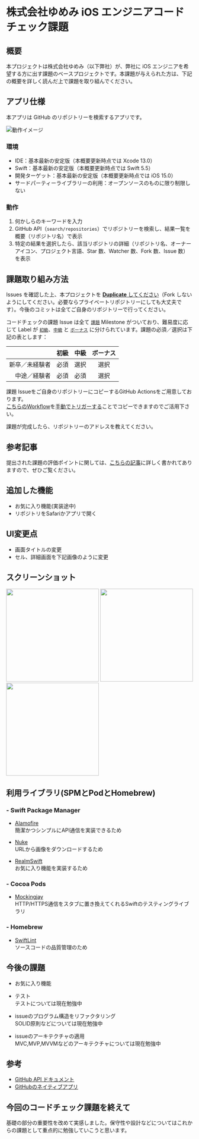 # 株式会社ゆめみ iOS エンジニアコードチェック課題

## 概要

本プロジェクトは株式会社ゆめみ（以下弊社）が、弊社に iOS エンジニアを希望する方に出す課題のベースプロジェクトです。本課題が与えられた方は、下記の概要を詳しく読んだ上で課題を取り組んでください。

## アプリ仕様

本アプリは GitHub のリポジトリーを検索するアプリです。

![動作イメージ](README_Images/app.gif)

### 環境

- IDE：基本最新の安定版（本概要更新時点では Xcode 13.0）
- Swift：基本最新の安定版（本概要更新時点では Swift 5.5）
- 開発ターゲット：基本最新の安定版（本概要更新時点では iOS 15.0）
- サードパーティーライブラリーの利用：オープンソースのものに限り制限しない

### 動作

1. 何かしらのキーワードを入力
2. GitHub API（`search/repositories`）でリポジトリーを検索し、結果一覧を概要（リポジトリ名）で表示
3. 特定の結果を選択したら、該当リポジトリの詳細（リポジトリ名、オーナーアイコン、プロジェクト言語、Star 数、Watcher 数、Fork 数、Issue 数）を表示

## 課題取り組み方法

Issues を確認した上、本プロジェクトを [**Duplicate** してください](https://help.github.com/en/github/creating-cloning-and-archiving-repositories/duplicating-a-repository)（Fork しないようにしてください。必要ならプライベートリポジトリーにしても大丈夫です）。今後のコミットは全てご自身のリポジトリーで行ってください。

コードチェックの課題 Issue は全て [`課題`](https://github.com/yumemi/ios-engineer-codecheck/milestone/1) Milestone がついており、難易度に応じて Label が [`初級`](https://github.com/yumemi/ios-engineer-codecheck/issues?q=is%3Aopen+is%3Aissue+label%3A初級+milestone%3A課題)、[`中級`](https://github.com/yumemi/ios-engineer-codecheck/issues?q=is%3Aopen+is%3Aissue+label%3A中級+milestone%3A課題+) と [`ボーナス`](https://github.com/yumemi/ios-engineer-codecheck/issues?q=is%3Aopen+is%3Aissue+label%3Aボーナス+milestone%3A課題+) に分けられています。課題の必須／選択は下記の表とします：

|   | 初級 | 中級 | ボーナス
|--:|:--:|:--:|:--:|
| 新卒／未経験者 | 必須 | 選択 | 選択 |
| 中途／経験者 | 必須 | 必須 | 選択 |


課題 Issueをご自身のリポジトリーにコピーするGitHub Actionsをご用意しております。  
[こちらのWorkflow](./.github/workflows/copy-issues.yml)を[手動でトリガーする](https://docs.github.com/ja/actions/managing-workflow-runs/manually-running-a-workflow)ことでコピーできますのでご活用下さい。

課題が完成したら、リポジトリーのアドレスを教えてください。

## 参考記事

提出された課題の評価ポイントに関しては、[こちらの記事](https://qiita.com/lovee/items/d76c68341ec3e7beb611)に詳しく書かれてありますので、ぜひご覧ください。  
  
  
## 追加した機能  
  
- お気に入り機能(実装途中)  
- リポジトリをSafariかアプリで開く  
  
  
## UI変更点  
  
- 画面タイトルの変更  
- セル、詳細画面を下記画像のように変更  
  
  
## スクリーンショット  
  
<img src="https://user-images.githubusercontent.com/65600700/147543988-2e67b701-4cd8-438a-8bb9-3fd84f5c6dae.PNG" width="250px">  <img src="https://user-images.githubusercontent.com/65600700/147544171-8a6d2cc0-366d-44dc-8970-891fa0f391d2.PNG" width="250px"> <img src="https://user-images.githubusercontent.com/65600700/147544221-67ed9ae3-ddde-452f-bdc5-041b1f23c47b.PNG" width="250px">  
  
## 利用ライブラリ(SPMとPodとHomebrew)  
### - Swift Package Manager  

- [Alamofire](https://github.com/Alamofire/Alamofire)  
    簡潔かつシンプルにAPI通信を実装できるため  
  
  
- [Nuke](https://github.com/kean/Nuke)  
    URLから画像をダウンロードするため  
  
  
- [RealmSwift](https://github.com/realm/realm-swift)  
    お気に入り機能を実装するため  
  
### - Cocoa Pods  
  
- [Mockingjay](https://github.com/kylef/Mockingjay)  
    HTTP/HTTPS通信をスタブに置き換えてくれるSwiftのテスティングライブラリ  
  
### - Homebrew  
  
- [SwiftLint](https://github.com/realm/SwiftLint)  
    ソースコードの品質管理のため  
  
## 今後の課題  
  
- お気に入り機能  
- テスト  
    テストについては現在勉強中
    
- issueのプログラム構造をリファクタリング    
    SOLID原則などについては現在勉強中  
  
- issueのアーキテクチャの適用  
  MVC,MVP,MVVMなどのアーキテクチャについては現在勉強中  
    
## 参考  
  
- [GitHub API ドキュメント](https://docs.github.com/ja/rest/reference/search#search-repositories)  
- [GitHubのネイティブアプリ](https://apps.apple.com/jp/app/github/id1477376905)  
  
## 今回のコードチェック課題を終えて  
  
基礎の部分の重要性を改めて実感しました。保守性や設計などについてはこれからの課題として重点的に勉強していこうと思います。 
